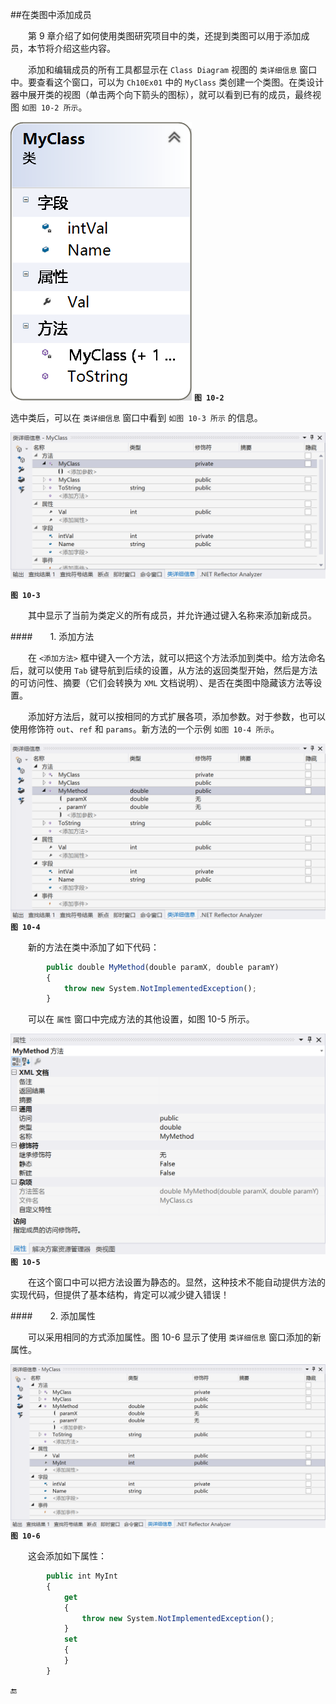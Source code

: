 ##在类图中添加成员

&emsp;&emsp;第 9 章介绍了如何使用类图研究项目中的类，还提到类图可以用于添加成员，本节将介绍这些内容。

&emsp;&emsp;添加和编辑成员的所有工具都显示在 `Class Diagram` 视图的 `类详细信息` 窗口中。要查看这个窗口，可以为 `Ch10Ex01` 中的 `MyClass` 类创建一个类图。在类设计器中展开类的视图（单击两个向下箭头的图标），就可以看到已有的成员，最终视图 `如图 10-2 所示`。


![图 10-2](/assets/10-2.png)
**`图 10-2`**

选中类后，可以在 `类详细信息` 窗口中看到 `如图 10-3 所示` 的信息。


![图 10-3](/assets/10-3.png)

**`图 10-3`**

&emsp;&emsp;其中显示了当前为类定义的所有成员，并允许通过键入名称来添加新成员。

####&emsp;&emsp;1. 添加方法

&emsp;&emsp;在 `<添加方法>` 框中键入一个方法，就可以把这个方法添加到类中。给方法命名后，就可以使用 `Tab` 键导航到后续的设置，从方法的返回类型开始，然后是方法的可访问性、摘要（它们会转换为 `XML` 文档说明）、是否在类图中隐藏该方法等设置。

&emsp;&emsp;添加好方法后，就可以按相同的方式扩展各项，添加参数。对于参数，也可以使用修饰符 `out`、`ref` 和 `params`。新方法的一个示例 `如图 10-4 所示`。


![图 10-4](/assets/10-4.png)
**`图 10-4`**

&emsp;&emsp;新的方法在类中添加了如下代码：

```javascript
        public double MyMethod(double paramX, double paramY)
        {
            throw new System.NotImplementedException();
        }
```

&emsp;&emsp;可以在 `属性` 窗口中完成方法的其他设置，如图 10-5 所示。

![图 10-5](/assets/10-5.png)
**`图 10-5`**

&emsp;&emsp;在这个窗口中可以把方法设置为静态的。显然，这种技术不能自动提供方法的实现代码，但提供了基本结构，肯定可以减少键入错误！

####&emsp;&emsp;2. 添加属性

&emsp;&emsp;可以采用相同的方式添加属性。图 10-6 显示了使用 `类详细信息`
 窗口添加的新属性。

![图 10-6](/assets/10-6.png)
**`图 10-6`**

&emsp;&emsp;这会添加如下属性：

```javascript
        public int MyInt
        {
            get
            {
                throw new System.NotImplementedException();
            }
            set
            {
            }
        }
```




🔚